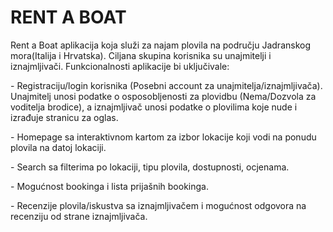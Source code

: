 <h1>RENT A BOAT</h1>

<p>Rent a Boat aplikacija koja služi za najam plovila na području Jadranskog mora(Italija i Hrvatska). Ciljana skupina korisnika su unajmitelji i iznajmljivači. 
Funkcionalnosti aplikacije bi uključivale:</p>

<p> - Registraciju/login korisnika (Posebni account za unajmitelja/iznajmljivača). Unajmitelj unosi podatke o osposobljenosti za plovidbu (Nema/Dozvola za voditelja brodice), a iznajmljivač unosi podatke o plovilima koje nude i izrađuje stranicu za oglas.</p> 
<p> - Homepage sa interaktivnom kartom za izbor lokacije koji vodi na ponudu plovila na datoj lokaciji.</p> 
<p> - Search sa filterima po lokaciji, tipu plovila, dostupnosti, ocjenama.</p> 
<p> - Mogućnost bookinga i lista prijašnih bookinga.</p> 
<p> - Recenzije plovila/iskustva sa iznajmljivačem i mogućnost odgovora na recenziju od strane iznajmljivača.</p>
